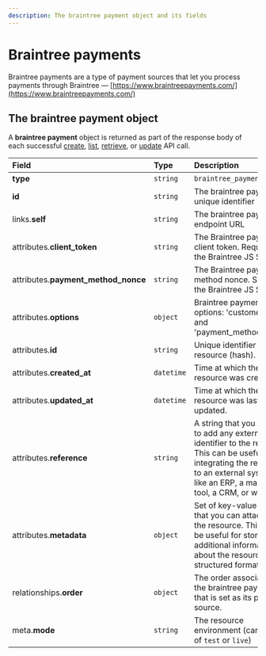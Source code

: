 ```yaml
---
description: The braintree payment object and its fields
---
```


# Braintree payments

Braintree payments are a type of payment sources that let you process payments through Braintree — [https://www.braintreepayments.com/](https://www.braintreepayments.com/)

## The braintree payment object

A **braintree payment** object is returned as part of the response body of each successful [create](https://docs.commercelayer.io/api/resources/braintree_payments/create_braintree_payment), [list](https://docs.commercelayer.io/api/resources/braintree_payments/list_braintree_payments), [retrieve](https://docs.commercelayer.io/api/resources/braintree_payments/retrieve_braintree_payment), or [update](https://docs.commercelayer.io/api/resources/braintree_payments/update_braintree_payment) API call.

| Field | Type | Description |
| :--- | :--- | :--- |
| **type** | `string` | `braintree_payments` |
| **id** | `string` | The braintree payment unique identifier |
| links.**self** | `string` | The braintree payment endpoint URL |
| attributes.**client\_token** | `string` | The Braintree payment client token. Required by the Braintree JS SDK. |
| attributes.**payment\_method\_nonce** | `string` | The Braintree payment method nonce. Sent by the Braintree JS SDK. |
| attributes.**options** | `object` | Braintree payment options: 'customer\_id' and 'payment\_method\_token' |
| attributes.**id** | `string` | Unique identifier for the resource \(hash\). |
| attributes.**created\_at** | `datetime` | Time at which the resource was created. |
| attributes.**updated\_at** | `datetime` | Time at which the resource was last updated. |
| attributes.**reference** | `string` | A string that you can use to add any external identifier to the resource. This can be useful for integrating the resource to an external system, like an ERP, a marketing tool, a CRM, or whatever. |
| attributes.**metadata** | `object` | Set of key-value pairs that you can attach to the resource. This can be useful for storing additional information about the resource in a structured format. |
| relationships.**order** | `object` | The order associated to the braintree payment, that is set as its payment source. |
| meta.**mode** | `string` | The resource environment \(can be one of `test` or `live`\) |

